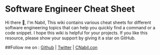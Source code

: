 

# Software Engineer Cheat Sheet

Hi there 👋, I'm Nabil, This wiki contains various cheat sheets for different software engineering topics that can help you quickly find a command or a code snippet. I hope this wiki is helpful for your projects. If you like this resource, please show your support by giving it a star on GitHub.

##Follow me on : [Github](https://github.com/cnabilhub)  |
[Twitter](https://github.com/cnabilhub) | [CNabil.con](https://cnabil.com)